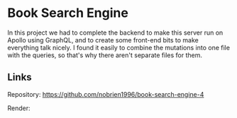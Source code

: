 # Book Search Engine

In this project we had to complete the backend to make this server run on Apollo using GraphQL, and to create some front-end bits to make everything talk nicely. I found it easily to combine the mutations into one file with the queries, so that's why there aren't separate files for them.


## Links

Repository: https://github.com/nobrien1996/book-search-engine-4

Render: 
